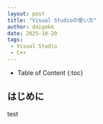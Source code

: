 ```yaml
---
layout: post
title: "Visual Studioの使い方"
author: daigokk
date: 2025-10-20
tags:
 - Visual Studio
 - C++
---
```

- Table of Content
{:toc}

## はじめに

test

